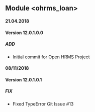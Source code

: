 ## Module <ohrms_loan>

#### 21.04.2018
#### Version 12.0.1.0.0
##### ADD
- Initial commit for Open HRMS Project

#### 08/11/2018
#### Version 12.0.1.0.1
##### FIX
- Fixed TypeError Git Issue #13

